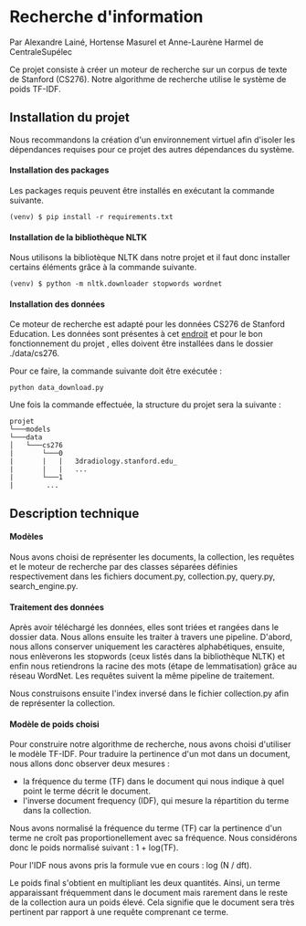 # Recherche d'information

Par Alexandre Lainé, Hortense Masurel et Anne-Laurène Harmel de CentraleSupélec

Ce projet consiste à créer un moteur de recherche sur un corpus de texte de Stanford (CS276).
Notre algorithme de recherche utilise le système de poids TF-IDF.

## Installation du projet

Nous recommandons la création d'un environnement virtuel afin d'isoler les dépendances requises pour 
ce projet des autres dépendances du système.


#### Installation des packages
Les packages requis peuvent être installés en exécutant la commande suivante.

```
(venv) $ pip install -r requirements.txt
```

#### Installation de la bibliothèque NLTK
Nous utilisons la bibliotèque NLTK dans notre projet et il faut donc installer certains éléments 
grâce à la commande suivante.

```
(venv) $ python -m nltk.downloader stopwords wordnet
```

#### Installation des données
Ce moteur de recherche est adapté pour les données CS276 de Stanford Education.
Les données sont présentes à cet [endroit](http://web.stanford.edu/class/cs276/pa/pa1-data.zip) et pour le bon fonctionnement du projet
, elles doivent être installées dans le dossier ./data/cs276.

Pour ce faire, la commande suivante doit être exécutée : 

```
python data_download.py
```

Une fois la commande effectuée, la structure du projet sera la suivante :
```
projet
└───models
└───data
│   └───cs276
|       └───0
|       |   |   3dradiology.stanford.edu_
|       |   |   ...
|       └───1
|        ...
```

## Description technique

#### Modèles
Nous avons choisi de représenter les documents, la collection, les requêtes et le moteur de recherche 
par des classes séparées définies respectivement dans les fichiers document.py, collection.py, 
query.py, search_engine.py.

#### Traitement des données
Après avoir téléchargé les données, elles sont triées et rangées dans le dossier data.
Nous allons ensuite les traiter à travers une pipeline. D'abord, nous allons conserver uniquement
les caractères alphabétiques, ensuite, nous enlèverons les stopwords (ceux listés dans la bibliothèque NLTK) 
et enfin nous retiendrons la racine des mots (étape de lemmatisation) grâce au réseau WordNet.
Les requêtes suivent la même pipeline de traitement.

Nous construisons ensuite l'index inversé dans le fichier collection.py afin de représenter la collection.

#### Modèle de poids choisi
Pour construire notre algorithme de recherche, nous avons choisi d'utiliser le modèle TF-IDF.
Pour traduire la pertinence d'un mot dans un document, nous allons donc observer deux mesures :
- la fréquence du terme (TF) dans le document qui nous indique à quel point le terme décrit le document.
- l'inverse document frequency (IDF), qui mesure la répartition du terme dans la collection.

Nous avons normalisé la fréquence du terme (TF) car la pertinence d'un terme ne croît pas proportionellement avec sa fréquence.
Nous considérons donc le poids normalisé suivant : 1 + log(TF).

Pour l'IDF nous avons pris la formule vue en cours : log (N / dft).

Le poids final s'obtient en multipliant les deux quantités. Ainsi, un terme apparaissant fréquemment dans le document mais
rarement dans le reste de la collection aura un poids élevé. Cela signifie que le document sera très pertinent par rapport à une
requête comprenant ce terme.
